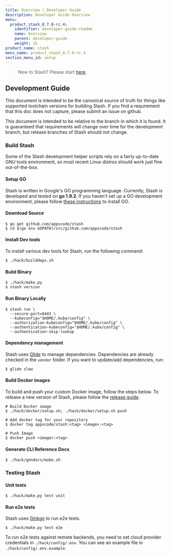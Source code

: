 ```yaml
---
title: Overview | Developer Guide
description: Developer Guide Overview
menu:
  product_stash_0.7.0-rc.4:
    identifier: developer-guide-readme
    name: Overview
    parent: developer-guide
    weight: 15
product_name: stash
menu_name: product_stash_0.7.0-rc.4
section_menu_id: setup
---
```


> New to Stash? Please start [here](/products/stash/0.7.0-rc.4/concepts/README).

## Development Guide
This document is intended to be the canonical source of truth for things like supported toolchain versions for building Stash.
If you find a requirement that this doc does not capture, please submit an issue on github.

This document is intended to be relative to the branch in which it is found. It is guaranteed that requirements will change over time
for the development branch, but release branches of Stash should not change.

### Build Stash
Some of the Stash development helper scripts rely on a fairly up-to-date GNU tools environment, so most recent Linux distros should
work just fine out-of-the-box.

#### Setup GO
Stash is written in Google's GO programming language. Currently, Stash is developed and tested on **go 1.9.2**. If you haven't set up a GO
development environment, please follow [these instructions](https://golang.org/doc/code.html) to install GO.

#### Download Source

```console
$ go get github.com/appscode/stash
$ cd $(go env GOPATH)/src/github.com/appscode/stash
```

#### Install Dev tools
To install various dev tools for Stash, run the following command:
```console
$ ./hack/builddeps.sh
```

#### Build Binary
```
$ ./hack/make.py
$ stash version
```

#### Run Binary Locally
```console
$ stash run \
  --secure-port=8443 \
  --kubeconfig="$HOME/.kube/config" \
  --authorization-kubeconfig="$HOME/.kube/config" \
  --authentication-kubeconfig="$HOME/.kube/config" \
  --authentication-skip-lookup
```

#### Dependency management
Stash uses [Glide](https://github.com/Masterminds/glide) to manage dependencies. Dependencies are already checked in the `vendor` folder.
If you want to update/add dependencies, run:
```console
$ glide slow
```

#### Build Docker images
To build and push your custom Docker image, follow the steps below. To release a new version of Stash, please follow the [release guide](/products/stash/0.7.0-rc.4/setup/developer-guide/release).

```console
# Build Docker image
$ ./hack/docker/setup.sh; ./hack/docker/setup.sh push

# Add docker tag for your repository
$ docker tag appscode/stash:<tag> <image>:<tag>

# Push Image
$ docker push <image>:<tag>
```

#### Generate CLI Reference Docs
```console
$ ./hack/gendocs/make.sh
```

### Testing Stash
#### Unit tests
```console
$ ./hack/make.py test unit
```

#### Run e2e tests
Stash uses [Ginkgo](http://onsi.github.io/ginkgo/) to run e2e tests.
```console
$ ./hack/make.py test e2e
```

To run e2e tests against remote backends, you need to set cloud provider credentials in `./hack/config/.env`. You can see an example file in `./hack/config/.env.example`.
